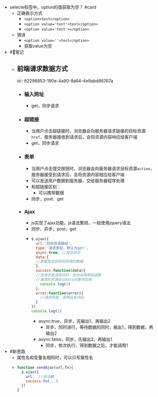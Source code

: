 - selecte标签中，option的值获取为空？ #card
	- 正确表示方式
		- `<option>test</option>`
		- `<option value='test'>test</option>`
		- `<option value='test'></option>`
	- 错误
		- `<option value=''>test</option>`
		- 获取value为空
- #🌈笔记
	- ## 前端请求数据方式
	  id:: 62296853-190e-4a90-8a64-4e9abd86767a
		- ### 输入网址
			- get，同步请求
		- ### 超链接
			- 当用户点击超链接时，浏览器会向服务器请求链接的目标资源`href`，服务器接收到请求后，会将资源内容响应给客户端
			- get，同步请求
		- ### 表单
			- 当用户点击提交按钮时，浏览器会向服务器请求目标资源`action`，服务器接受到请求后，会将资源内容相应给客户端
			- 可以发送用户数据到服务器，交给服务器程序处理
			- 和超链接区别：
				- 可以携带数据
			- 同步，post、get
		- ### Ajax
			- js实现了ajax功能，js语法繁琐，一般使用jquery语法
			- 同步、异步，post、get
			- ```JavaScript
			  $.ajax({
			    url:'目标资源路径',
			    type:'请求类型，默认为get',
			    async:true, //是否异步
			    data:{
			    //需要发送到目标资源的数据
			  	},
			    success:function(data){
			    //当请求发送成功时，会自动调用该函数
			    //请求的资源会以data对象传回来
			      console.log(2)
			  	},
			  	error:function(error){
			  	  //请求失败，调用此处代码
			  	}       
			  })
			  console.log(1)
			  ```
				- async:true，异步，先输出1，再输出2
					- 异步，同时进行，等待数据的同时，输出1，得到数据，再输出2
				- async:false，同步，先输出2，再输出1
					- 同步，依次执行，得到数据之后，才能调用1
- #新思路
	- 属性名和变量名相同时，可以只写属性名
	- ```JavaScript
	  function sendAjax(url,fn){
	    $.ajax({
	      url,  //语法糖
	      success:fn(...)
	    })
	  }
	  ```